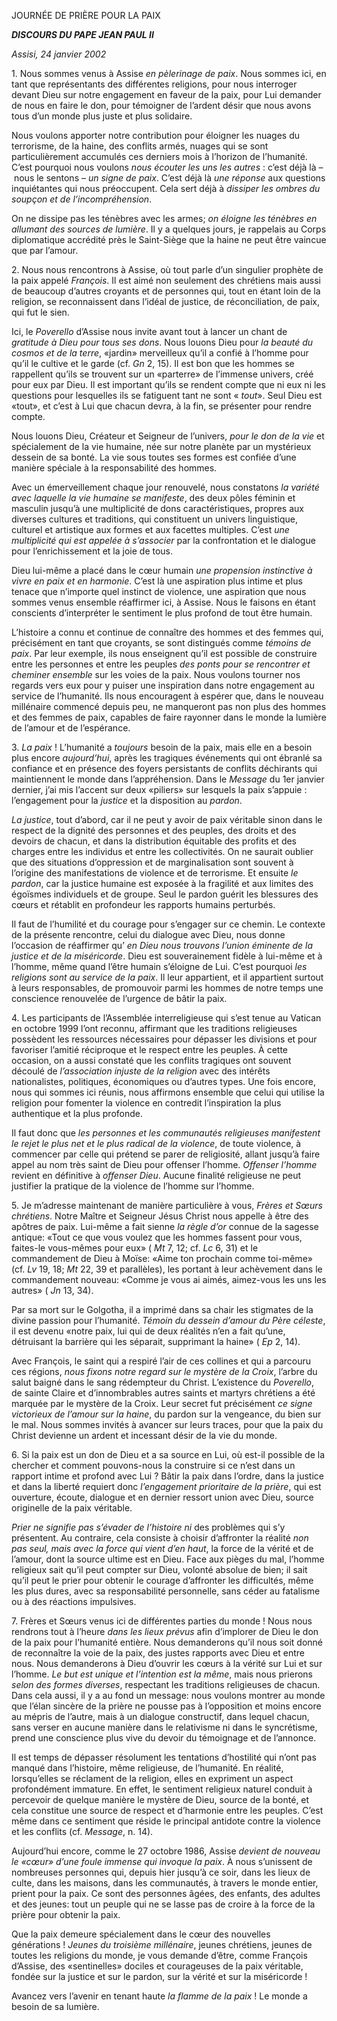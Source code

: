 JOURNÉE DE PRIÈRE POUR LA PAIX

***DISCOURS DU PAPE JEAN PAUL II***

*Assisi, 24 janvier 2002*

1\. Nous sommes venus à Assise *en pèlerinage de paix*. Nous sommes ici, en tant que représentants des différentes religions, pour nous interroger devant Dieu sur notre engagement en faveur de la paix, pour Lui demander de nous en faire le don, pour témoigner de l’ardent désir que nous avons tous d’un monde plus juste et plus solidaire.

Nous voulons apporter notre contribution pour éloigner les nuages du terrorisme, de la haine, des conflits armés, nuages qui se sont particulièrement accumulés ces derniers mois à l’horizon de l’humanité. C’est pourquoi nous voulons *nous écouter les uns les autres* : c’est déjà là – nous le sentons – *un signe de paix*. C’est déjà là *une réponse* aux questions inquiétantes qui nous préoccupent. Cela sert déjà à *dissiper les ombres du soupçon et de l’incompréhension*.

On ne dissipe pas les ténèbres avec les armes; *on éloigne les ténèbres en allumant des sources de lumière*. Il y a quelques jours, je rappelais au Corps diplomatique accrédité près le Saint-Siège que la haine ne peut être vaincue que par l’amour.

2\. Nous nous rencontrons à Assise, où tout parle d’un singulier prophète de la paix appelé *François*. Il est aimé non seulement des chrétiens mais aussi de beaucoup d’autres croyants et de personnes qui, tout en étant loin de la religion, se reconnaissent dans l’idéal de justice, de réconciliation, de paix, qui fut le sien.

Ici, le *Poverello* d’Assise nous invite avant tout à lancer un chant de *gratitude à Dieu pour tous ses dons*. Nous louons Dieu pour *la beauté du cosmos et de la terre*, «jardin» merveilleux qu’il a confié à l’homme pour qu’il le cultive et le garde (cf. *Gn* 2, 15). Il est bon que les hommes se rappellent qu’ils se trouvent sur un «parterre» de l’immense univers, créé pour eux par Dieu. Il est important qu’ils se rendent compte que ni eux ni les questions pour lesquelles ils se fatiguent tant ne sont « *tout*». Seul Dieu est «tout», et c’est à Lui que chacun devra, à la fin, se présenter pour rendre compte.

Nous louons Dieu, Créateur et Seigneur de l’univers, *pour le don de la vie* et spécialement de la vie humaine, née sur notre planète par un mystérieux dessein de sa bonté. La vie sous toutes ses formes est confiée d’une manière spéciale à la responsabilité des hommes.

Avec un émerveillement chaque jour renouvelé, nous constatons *la variété avec laquelle la vie humaine se manifeste*, des deux pôles féminin et masculin jusqu’à une multiplicité de dons caractéristiques, propres aux diverses cultures et traditions, qui constituent un univers linguistique, culturel et artistique aux formes et aux facettes multiples. C’est *une multiplicité qui est appelée à s’associer* par la confrontation et le dialogue pour l’enrichissement et la joie de tous.

Dieu lui-même a placé dans le cœur humain *une propension instinctive à vivre en paix et en harmonie*. C’est là une aspiration plus intime et plus tenace que n’importe quel instinct de violence, une aspiration que nous sommes venus ensemble réaffirmer ici, à Assise. Nous le faisons en étant conscients d’interpréter le sentiment le plus profond de tout être humain.

L’histoire a connu et continue de connaître des hommes et des femmes qui, précisément en tant que croyants, se sont distingués comme *témoins de paix*. Par leur exemple, ils nous enseignent qu’il est possible de construire entre les personnes et entre les peuples *des ponts pour se rencontrer et cheminer ensemble* sur les voies de la paix. Nous voulons tourner nos regards vers eux pour y puiser une inspiration dans notre engagement au service de l’humanité. Ils nous encouragent à espérer que, dans le nouveau millénaire commencé depuis peu, ne manqueront pas non plus des hommes et des femmes de paix, capables de faire rayonner dans le monde la lumière de l’amour et de l’espérance.

3\. *La paix* ! L’humanité a *toujours* besoin de la paix, mais elle en a besoin plus encore *aujourd’hui*, après les tragiques événements qui ont ébranlé sa confiance et en présence des foyers persistants de conflits déchirants qui maintiennent le monde dans l’appréhension. Dans le *Message* du 1er janvier dernier, j’ai mis l’accent sur deux «piliers» sur lesquels la paix s’appuie : l’engagement pour la *justice* et la disposition au *pardon*.

*La justice*, tout d’abord, car il ne peut y avoir de paix véritable sinon dans le respect de la dignité des personnes et des peuples, des droits et des devoirs de chacun, et dans la distribution équitable des profits et des charges entre les individus et entre les collectivités. On ne saurait oublier que des situations d’oppression et de marginalisation sont souvent à l’origine des manifestations de violence et de terrorisme. Et ensuite *le pardon*, car la justice humaine est exposée à la fragilité et aux limites des égoïsmes individuels et de groupe. Seul le pardon guérit les blessures des cœurs et rétablit en profondeur les rapports humains perturbés.

Il faut de l’humilité et du courage pour s’engager sur ce chemin. Le contexte de la présente rencontre, celui du dialogue avec Dieu, nous donne l’occasion de réaffirmer qu’ *en Dieu nous trouvons l’union éminente de la justice et de la miséricorde*. Dieu est souverainement fidèle à lui-même et à l’homme, même quand l’être humain s’éloigne de Lui. C’est pourquoi *les religions sont au service de la paix*. Il leur appartient, et il appartient surtout à leurs responsables, de promouvoir parmi les hommes de notre temps une conscience renouvelée de l’urgence de bâtir la paix.

4\. Les participants de l’Assemblée interreligieuse qui s’est tenue au Vatican en octobre 1999 l’ont reconnu, affirmant que les traditions religieuses possèdent les ressources nécessaires pour dépasser les divisions et pour favoriser l’amitié réciproque et le respect entre les peuples. À cette occasion, on a aussi constaté que les conflits tragiques ont souvent découlé de *l’association injuste de la religion* avec des intérêts nationalistes, politiques, économiques ou d’autres types. Une fois encore, nous qui sommes ici réunis, nous affirmons ensemble que celui qui utilise la religion pour fomenter la violence en contredit l’inspiration la plus authentique et la plus profonde.

Il faut donc que *les personnes et les communautés religieuses manifestent le rejet le plus net et le plus radical de la violence*, de toute violence, à commencer par celle qui prétend se parer de religiosité, allant jusqu’à faire appel au nom très saint de Dieu pour offenser l’homme. *Offenser l’homme* revient en définitive à *offenser Dieu*. Aucune finalité religieuse ne peut justifier la pratique de la violence de l’homme sur l’homme.

5\. Je m’adresse maintenant de manière particulière à vous, *Frères et Sœurs chrétiens*. Notre Maître et Seigneur Jésus Christ nous appelle à être des apôtres de paix. Lui-même a fait sienne *la règle d’or* connue de la sagesse antique: «Tout ce que vous voulez que les hommes fassent pour vous, faites-le vous-mêmes pour eux» ( *Mt* 7, 12; cf. *Lc* 6, 31) et le commandement de Dieu à Moïse: «Aime ton prochain comme toi-même» (cf. *Lv* 19, 18; *Mt* 22, 39 et parallèles), les portant à leur achèvement dans le commandement nouveau: «Comme je vous ai aimés, aimez-vous les uns les autres» ( *Jn* 13, 34).

Par sa mort sur le Golgotha, il a imprimé dans sa chair les stigmates de la divine passion pour l’humanité. *Témoin du dessein d’amour du Père céleste*, il est devenu «notre paix, lui qui de deux réalités n’en a fait qu’une, détruisant la barrière qui les séparait, supprimant la haine» ( *Ep* 2, 14).

Avec François, le saint qui a respiré l’air de ces collines et qui a parcouru ces régions, *nous fixons notre regard sur le mystère de la Croix*, l’arbre du salut baigné dans le sang rédempteur du Christ. L’existence du *Poverello*, de sainte Claire et d’innombrables autres saints et martyrs chrétiens a été marquée par le mystère de la Croix. Leur secret fut précisément *ce signe victorieux de l’amour sur la haine*, du pardon sur la vengeance, du bien sur le mal. Nous sommes invités à avancer sur leurs traces, pour que la paix du Christ devienne un ardent et incessant désir de la vie du monde.

6\. Si la paix est un don de Dieu et a sa source en Lui, où est-il possible de la chercher et comment pouvons-nous la construire si ce n’est dans un rapport intime et profond avec Lui ? Bâtir la paix dans l’ordre, dans la justice et dans la liberté requiert donc *l’engagement prioritaire de la prière*, qui est ouverture, écoute, dialogue et en dernier ressort union avec Dieu, source originelle de la paix véritable.

*Prier ne signifie pas s’évader de l’histoire ni* des problèmes qui s’y présentent. Au contraire, cela consiste à choisir d’affronter la réalité *non pas seul, mais avec la force qui vient d’en haut*, la force de la vérité et de l’amour, dont la source ultime est en Dieu. Face aux pièges du mal, l’homme religieux sait qu’il peut compter sur Dieu, volonté absolue de bien; il sait qu’il peut le prier pour obtenir le courage d’affronter les difficultés, même les plus dures, avec sa responsabilité personnelle, sans céder au fatalisme ou à des réactions impulsives.

7\. Frères et Sœurs venus ici de différentes parties du monde ! Nous nous rendrons tout à l’heure *dans les lieux prévus* afin d’implorer de Dieu le don de la paix pour l’humanité entière. Nous demanderons qu’il nous soit donné de reconnaître la voie de la paix, des justes rapports avec Dieu et entre nous. Nous demanderons à Dieu d’ouvrir les cœurs à la vérité sur Lui et sur l’homme. *Le but est unique et l’intention est la même*, mais nous prierons *selon des formes diverses*, respectant les traditions religieuses de chacun. Dans cela aussi, il y a au fond un message: nous voulons montrer au monde que l’élan sincère de la prière ne pousse pas à l’opposition et moins encore au mépris de l’autre, mais à un dialogue constructif, dans lequel chacun, sans verser en aucune manière dans le relativisme ni dans le syncrétisme, prend une conscience plus vive du devoir du témoignage et de l’annonce.

Il est temps de dépasser résolument les tentations d’hostilité qui n’ont pas manqué dans l’histoire, même religieuse, de l’humanité. En réalité, lorsqu’elles se réclament de la religion, elles en expriment un aspect profondément immature. En effet, le sentiment religieux naturel conduit à percevoir de quelque manière le mystère de Dieu, source de la bonté, et cela constitue une source de respect et d’harmonie entre les peuples. C’est même dans ce sentiment que réside le principal antidote contre la violence et les conflits (cf. *Message*, n. 14).

Aujourd’hui encore, comme le 27 octobre 1986, Assise *devient de nouveau le «cœur» d’une foule immense qui invoque la paix*. À nous s’unissent de nombreuses personnes qui, depuis hier jusqu’à ce soir, dans les lieux de culte, dans les maisons, dans les communautés, à travers le monde entier, prient pour la paix. Ce sont des personnes âgées, des enfants, des adultes et des jeunes: tout un peuple qui ne se lasse pas de croire à la force de la prière pour obtenir la paix.

Que la paix demeure spécialement dans le cœur des nouvelles générations ! *Jeunes du troisième millénaire*, jeunes chrétiens, jeunes de toutes les religions du monde, je vous demande d’être, comme François d’Assise, des «sentinelles» dociles et courageuses de la paix véritable, fondée sur la justice et sur le pardon, sur la vérité et sur la miséricorde !

Avancez vers l’avenir en tenant haute *la flamme de la paix* ! Le monde a besoin de sa lumière.